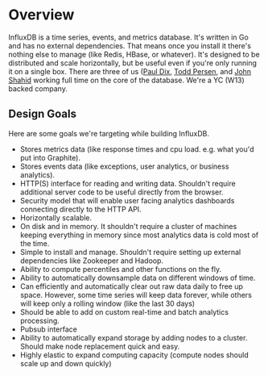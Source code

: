 # Overview

InfluxDB is a time series, events, and metrics database. It's written in Go and has no external dependencies. That means once you install it there's nothing else to manage (like Redis, HBase, or whatever). It's designed to be distributed and scale horizontally, but be useful even if you're only running it on a single box. There are three of us ([Paul Dix](https://twitter.com/pauldix), [Todd Persen](https://github.com/toddboom), and [John Shahid](https://github.com/jvshahid) working full time on the core of the database. We're a YC (W13) backed company.

## Design Goals

Here are some goals we're targeting while building InfluxDB.

* Stores metrics data (like response times and cpu load. e.g. what you'd put into Graphite).
* Stores events data (like exceptions, user analytics, or business analytics).
* HTTP(S) interface for reading and writing data. Shouldn't require additional server code to be useful directly from the browser.
* Security model that will enable user facing analytics dashboards connecting directly to the HTTP API.
* Horizontally scalable.
* On disk and in memory. It shouldn't require a cluster of machines keeping everything in memory since most analytics data is cold most of the time.
* Simple to install and manage. Shouldn't require setting up external dependencies like Zookeeper and Hadoop.
* Ability to compute percentiles and other functions on the fly.
* Ability to automatically downsample data on different windows of time.
* Can efficiently and automatically clear out raw data daily to free up space. However, some time series will keep data forever, while others will keep only a rolling window (like the last 30 days)
* Should be able to add on custom real-time and batch analytics processing.
* Pubsub interface
* Ability to automatically expand storage by adding nodes to a cluster. Should make node replacement quick and easy.
* Highly elastic to expand computing capacity (compute nodes should scale up and down quickly)
